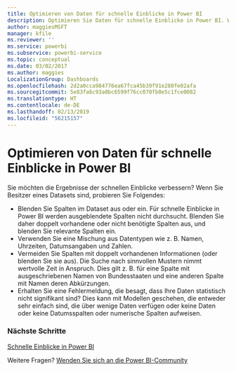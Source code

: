 ```yaml
---
title: Optimieren von Daten für schnelle Einblicke in Power BI
description: Optimieren Sie Daten für schnelle Einblicke in Power BI. Wenn Power BI keine Einblicke in den Daten findet, finden Sie im Folgenden mögliche Lösungsansätze.
author: maggiesMSFT
manager: kfile
ms.reviewer: ''
ms.service: powerbi
ms.subservice: powerbi-service
ms.topic: conceptual
ms.date: 03/02/2017
ms.author: maggies
LocalizationGroup: Dashboards
ms.openlocfilehash: 2d2a0cca984776ea67fca45b39f91e280fe02afa
ms.sourcegitcommit: 5e83fa6c93a0bc6599f76cc070fb0e5c1fce0082
ms.translationtype: HT
ms.contentlocale: de-DE
ms.lasthandoff: 02/13/2019
ms.locfileid: "56215157"
---
```

# <a name="optimize-your-data-for-power-bi-quick-insights"></a>Optimieren von Daten für schnelle Einblicke in Power BI
Sie möchten die Ergebnisse der schnellen Einblicke verbessern?  Wenn Sie Besitzer eines Datasets sind, probieren Sie Folgendes:

* Blenden Sie Spalten im Dataset aus oder ein. Für schnelle Einblicke in Power BI werden ausgeblendete Spalten nicht durchsucht.  Blenden Sie daher doppelt vorhandene oder nicht benötigte Spalten aus, und blenden Sie relevante Spalten ein.
* Verwenden Sie eine Mischung aus Datentypen wie z. B. Namen, Uhrzeiten, Datumsangaben und Zahlen.
* Vermeiden Sie Spalten mit doppelt vorhandenen Informationen (oder blenden Sie sie aus).  Die Suche nach sinnvollen Mustern nimmt wertvolle Zeit in Anspruch.  Dies gilt z. B. für eine Spalte mit ausgeschriebenen Namen von Bundesstaaten und eine anderen Spalte mit Namen deren Abkürzungen.
* Erhalten Sie eine Fehlermeldung, die besagt, dass Ihre Daten statistisch nicht signifikant sind?  Dies kann mit Modellen geschehen, die entweder sehr einfach sind, die über wenige Daten verfügen oder keine Daten oder keine Datumsspalten oder numerische Spalten aufweisen.

### <a name="next-steps"></a>Nächste Schritte
[Schnelle Einblicke in Power BI](consumer/end-user-insights.md)

Weitere Fragen? [Wenden Sie sich an die Power BI-Community](http://community.powerbi.com/)

